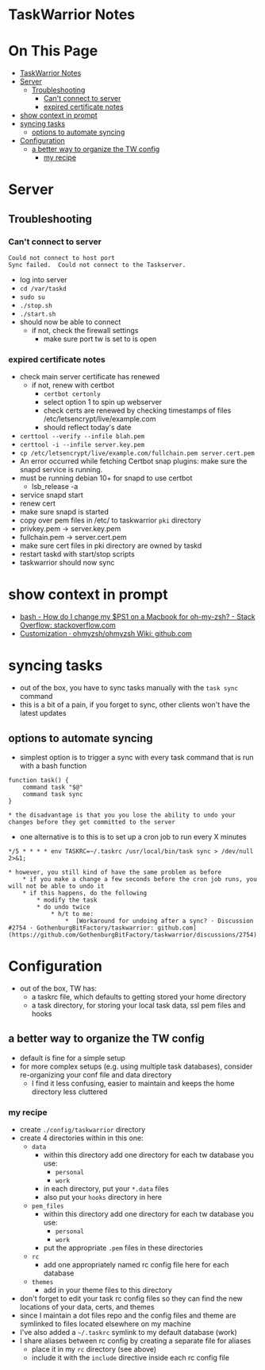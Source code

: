 # TaskWarrior Notes

# On This Page

- [TaskWarrior Notes](#taskwarrior-notes)
- [Server](#server)
    - [Troubleshooting](#troubleshooting)
        - [Can't connect to server](#cant-connect-to-server)
        - [expired certificate notes](#expired-certificate-notes)
- [show context in prompt](#show-context-in-prompt)
- [syncing tasks](#syncing-tasks)
    - [options to automate syncing](#options-to-automate-syncing)
- [Configuration](#configuration)
    - [a better way to organize the TW config](#a-better-way-to-organize-the-tw-config)
        - [my recipe](#my-recipe)

# Server
## Troubleshooting
### Can't connect to server
    Could not connect to host port
    Sync failed.  Could not connect to the Taskserver.
* log into server
* `cd /var/taskd`
* `sudo su`
* `./stop.sh`
* `./start.sh`
* should now be able to connect
    * if not, check the firewall settings 
        * make sure port tw is set to is open
### expired certificate notes
* check main server certificate has renewed
    * if not, renew with certbot
        * `certbot certonly`
        * select option 1 to spin up webserver
        * check certs are renewed by checking timestamps of files /etc/letsencrypt/live/example.com
        * should reflect today's date
* `certtool --verify --infile blah.pem`
* `certtool -i --infile server.key.pem`
* `cp /etc/letsencrypt/live/example.com/fullchain.pem server.cert.pem`
* An error occurred while fetching Certbot snap plugins: make sure the snapd service is running.
* must be running debian 10+ for snapd to use certbot
    * lsb_release -a
* service snapd start
* renew cert
* make sure snapd is started
* copy over pem files in /etc/ to taskwarrior `pki` directory
* privkey.pem -> server.key.pem
* fullchain.pem -> server.cert.pem
* make sure cert files in pki directory are owned by taskd
* restart taskd with start/stop scripts
* taskwarrior should now sync

# show context in prompt
* [bash - How do I change my $PS1 on a Macbook for oh-my-zsh? - Stack Overflow: stackoverflow.com](https://stackoverflow.com/questions/35281630/how-do-i-change-my-ps1-on-a-macbook-for-oh-my-zsh)
* [Customization · ohmyzsh/ohmyzsh Wiki: github.com](https://github.com/ohmyzsh/ohmyzsh/wiki/Customization)

# syncing tasks
* out of the box, you have to sync tasks manually with the `task sync` command
* this is a bit of a pain, if you forget to sync, other clients won't have the latest updates
## options to automate syncing
* simplest option is to trigger a sync with every task command that is run with a bash function
```
function task() {
    command task "$@"
    command task sync
}
```
    * the disadvantage is that you you lose the ability to undo your changes before they get committed to the server
* one alternative is to this is to set up a cron job to run every X minutes
```
*/5 * * * * env TASKRC=~/.taskrc /usr/local/bin/task sync > /dev/null 2>&1;
```
    * however, you still kind of have the same problem as before
        * if you make a change a few seconds before the cron job runs, you will not be able to undo it 
        * if this happens, do the following 
            * modify the task 
            * do undo twice
                * h/t to me: 
                    *  [Workaround for undoing after a sync? · Discussion #2754 · GothenburgBitFactory/taskwarrior: github.com](https://github.com/GothenburgBitFactory/taskwarrior/discussions/2754)

# Configuration
* out of the box, TW has:
    * a taskrc file, which defaults to getting stored your home directory
    * a task directory, for storing your local task data, ssl pem files and hooks
## a better way to organize the TW config 
* default is fine for a simple setup
* for more complex setups (e.g. using multiple task databases), consider re-organizing your conf file and data directory
    * I find it less confusing, easier to maintain and keeps the home directory less cluttered
### my recipe
* create `./config/taskwarrior` directory
* create 4 directories within in this one:
    * `data`
        * within this directory add one directory for each tw database you use:
            * `personal`
            * `work`
        * in each directory, put your `*.data` files
        * also put your `hooks` directory in here
    * `pem_files`
        * within this directory add one directory for each tw database you use:
            * `personal`
            * `work`
        * put the appropriate `.pem` files in these directories
    * `rc`
        * add one appropriately named rc config file here for each database
    * `themes`
        * add in your theme files to this directory
* don't forget to edit your task rc config files so they can find the new locations of your data, certs, and themes
* since I maintain a dot files repo and the config files and theme are symlinked to files located elsewhere on my machine
* I've also added a `~/.taskrc` symlink to my default database (work)
* I share aliases between rc config by creating a separate file for aliases
    * place it in my `rc` directory (see above) 
    * include it with the `include` directive inside each rc config file
